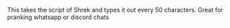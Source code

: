 This takes the script of Shrek and types it out every 50 characters.
Great for pranking whatsapp or discord chats
